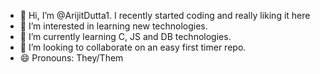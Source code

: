 - 👋 Hi, I’m @ArijitDutta1. I recently started coding and really liking it here
- 👀 I’m interested in learning new technologies.
- 🌱 I’m currently learning C, JS and DB technologies.
- 💞️ I’m looking to collaborate on an easy first timer repo.
- 😄 Pronouns: They/Them

<!---
ArijitDutta1/ArijitDutta1 is a ✨ special ✨ repository because its `README.md` (this file) appears on your GitHub profile.
You can click the Preview link to take a look at your changes.
--->
